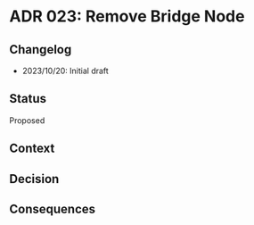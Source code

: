 # ADR 023: Remove Bridge Node

## Changelog

- 2023/10/20: Initial draft

## Status

Proposed

## Context



## Decision



## Consequences
